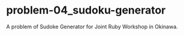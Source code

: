 problem-04_sudoku-generator
===========================

A problem of Sudoke Generator for Joint Ruby Workshop in Okinawa.
